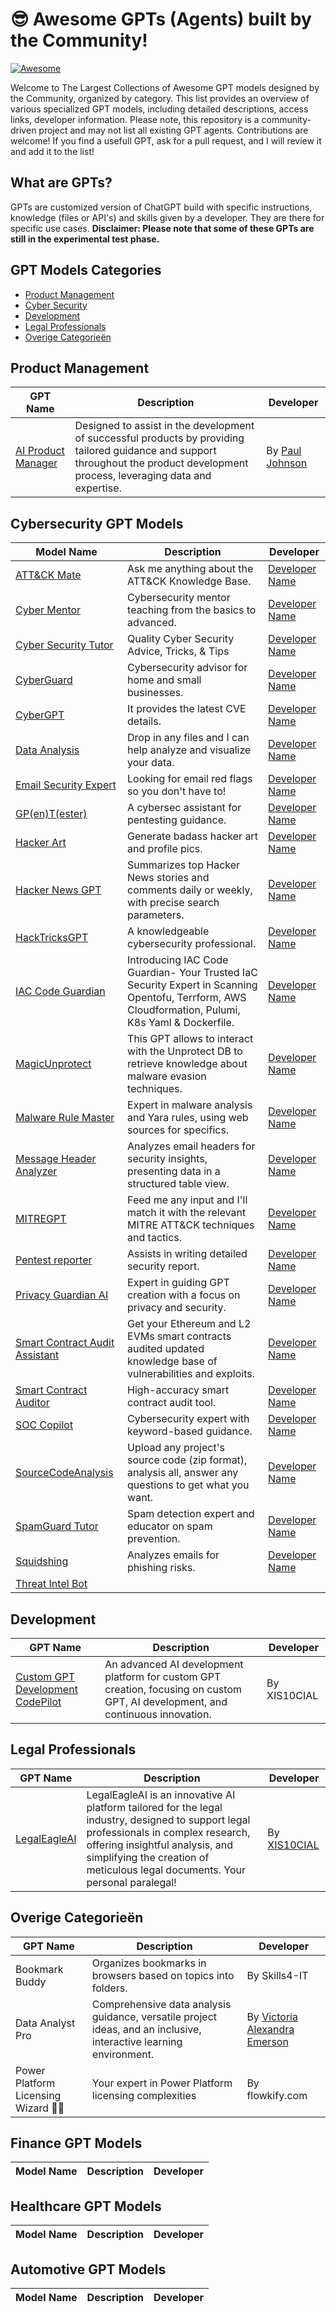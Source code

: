 # 😎 Awesome GPTs (Agents) built by the Community!
[![Awesome](https://awesome.re/badge.svg)](https://awesome.re)

Welcome to The Largest Collections of Awesome GPT models designed by the Community, organized by category. 
This list provides an overview of various specialized GPT models, including detailed descriptions, access links, developer information.
Please note, this repository is a community-driven project and may not list all existing GPT agents. 
Contributions are welcome! If you find a usefull GPT, ask for a pull request, and I will review it and add it to the list! 

## What are GPTs? 
GPTs are customized version of ChatGPT build with specific instructions, knowledge (files or API's) and skills given by a developer. 
They are there for specific use cases. **Disclaimer: Please note that some of these GPTs are still in the experimental test phase.**

## GPT Models Categories
- [Product Management](#product-management)
- [Cyber Security](#cyber-security)
- [Development](#development)
- [Legal Professionals](#legal-professionals)
- [Overige Categorieën](#overige-categorieën)

## Product Management
| GPT Name | Description | Developer |
|----------|-------------|-----------|
| [AI Product Manager](https://lnkd.in/e8ry8FzX) | Designed to assist in the development of successful products by providing tailored guidance and support throughout the product development process, leveraging data and expertise. | By [Paul Johnson](https://www.linkedin.com/in/pauljohnson-data) |


## Cybersecurity GPT Models
| Model Name | Description | Developer |
|------------|-------------|-----------|
| [ATT&CK Mate](https://chat.openai.com/g/g-fCIE7hCLx-att-ck-mate) | Ask me anything about the ATT&CK Knowledge Base. | [Developer Name](#) |
| [Cyber Mentor](https://chat.openai.com/g/g-9PmeCxa4O-cyber-mentor) | Cybersecurity mentor teaching from the basics to advanced. | [Developer Name](#) |
| [Cyber Security Tutor](https://chat.openai.com/g/g-0VZwWuTzR-cyber-security-tutor) | Quality Cyber Security Advice, Tricks, & Tips | [Developer Name](#) |
| [CyberGuard](https://chat.openai.com/g/g-Rqg4CFv6o-cyber-guard) | Cybersecurity advisor for home and small businesses. | [Developer Name](#) |
| [CyberGPT](https://chat.openai.com/g/g-GGqU669bx-cybergpt) | It provides the latest CVE details. | [Developer Name](#) |
| [Data Analysis](https://chat.openai.com/g/g-HMNcP6w7d-data-analysis) | Drop in any files and I can help analyze and visualize your data. | [Developer Name](#) |
| [Email Security Expert](https://chat.openai.com/g/g-KX6GdA8lV-email-security-expert) | Looking for email red flags so you don't have to! | [Developer Name](#) |
| [GP(en)T(ester)](https://chat.openai.com/g/g-zQfyABDUJ-gp-en-t-ester) | A cybersec assistant for pentesting guidance. | [Developer Name](#) |
| [Hacker Art](https://chat.openai.com/g/g-LjmHKgJZO-hacker-art-by-rez0) | Generate badass hacker art and profile pics. | [Developer Name](#) |
| [Hacker News GPT](https://chat.openai.com/g/g-RfQI5RmAX-hacker-news-gpt) | Summarizes top Hacker News stories and comments daily or weekly, with precise search parameters. | [Developer Name](#) |
| [HackTricksGPT](https://chat.openai.com/g/g-aaNx59p4q-hacktricksgpt) | A knowledgeable cybersecurity professional. | [Developer Name](#) |
| [IAC Code Guardian](https://chat.openai.com/g/g-nT849ZvCx-iac-code-guardian) | Introducing IAC Code Guardian- Your Trusted IaC Security Expert in Scanning Opentofu, Terrform, AWS Cloudformation, Pulumi, K8s Yaml & Dockerfile. | [Developer Name](#) |
| [MagicUnprotect](https://chat.openai.com/g/g-U5ZnmObzh-magicunprotect) | This GPT allows to interact with the Unprotect DB to retrieve knowledge about malware evasion techniques. | [Developer Name](#) |
| [Malware Rule Master](https://chat.openai.com/g/g-NGsw2zTeW-malware-rule-master) | Expert in malware analysis and Yara rules, using web sources for specifics. | [Developer Name](#) |
| [Message Header Analyzer](https://chat.openai.com/g/g-IHl1UiMr6-message-header-analyzer) | Analyzes email headers for security insights, presenting data in a structured table view. | [Developer Name](#) |
| [MITREGPT](https://chat.openai.com/g/g-IZ6k3S4Zs-mitregpt) | Feed me any input and I'll match it with the relevant MITRE ATT&CK techniques and tactics. | [Developer Name](#) |
| [Pentest reporter](https://chat.openai.com/g/g-dtkGX8MrO-pentest-reporter) | Assists in writing detailed security report. | [Developer Name](#) |
| [Privacy Guardian AI](https://chat.openai.com/g/g-gtV76JzWV-privacy-guardian-ai) | Expert in guiding GPT creation with a focus on privacy and security. | [Developer Name](#) |
| [Smart Contract Audit Assistant](https://chat.openai.com/g/g-R4dNsj0fm-smart-contract-audit-assistant-by-keybox-ai) | Get your Ethereum and L2 EVMs smart contracts audited updated knowledge base of vulnerabilities and exploits. | [Developer Name](#) |
| [Smart Contract Auditor](https://chat.openai.com/g/g-VRtUR3Jpv-smart-contract-auditor) | High-accuracy smart contract audit tool. | [Developer Name](#) |
| [SOC Copilot](https://chat.openai.com/g/g-qvSadylbt-soc-copilot) | Cybersecurity expert with keyword-based guidance. | [Developer Name](#) |
| [SourceCodeAnalysis](https://chat.openai.com/g/g-K5Drw2YS9-sourcecodeanalysis-gpt) | Upload any project's source code (zip format), analysis all, answer any questions to get what you want. | [Developer Name](#) |
| [SpamGuard Tutor](https://chat.openai.com/g/g-jhc6RyFfY-spamguard-tutor) | Spam detection expert and educator on spam prevention. | [Developer Name](#) |
| [Squidshing](https://chat.openai.com/g/g-8JrlEnLEj-squidshing) | Analyzes emails for phishing risks. | [Developer Name](#) |
| [Threat Intel Bot](https://chat.openai.com/g/g-Vy4rIqiCF-threat-intel-bot) |


## Development
| GPT Name | Description | Developer |
|----------|-------------|-----------|
| [Custom GPT Development CodePilot](https://chat.openai.com/g/g-jcqiRyixs-custom-gpt-development-codepilot) | An advanced AI development platform for custom GPT creation, focusing on custom GPT, AI development, and continuous innovation. | By XIS10CIAL |

## Legal Professionals
| GPT Name | Description | Developer |
|----------|-------------|-----------|
| [LegalEagleAI](https://chat.openai.com/g/g-fQw1VgMXr-legaleagleai) | LegalEagleAI is an innovative AI platform tailored for the legal industry, designed to support legal professionals in complex research, offering insightful analysis, and simplifying the creation of meticulous legal documents. Your personal paralegal! | By [XIS10CIAL](https://www.linkedin.com/in/streeflandmarc/) |

## Overige Categorieën
| GPT Name | Description | Developer |
|----------|-------------|-----------|
| Bookmark Buddy | Organizes bookmarks in browsers based on topics into folders. | By Skills4-IT |
| Data Analyst Pro | Comprehensive data analysis guidance, versatile project ideas, and an inclusive, interactive learning environment. | By [Victoria Alexandra Emerson](https://www.linkedin.com/in/victoria-alexandra-emerson-9b8a17bb/) |
| Power Platform Licensing Wizard 🧙‍♂️ | Your expert in Power Platform licensing complexities | By flowkify.com |


## Finance GPT Models
| Model Name | Description | Developer |
|------------|-------------|-----------|

## Healthcare GPT Models
| Model Name | Description | Developer |
|------------|-------------|-----------|

## Automotive GPT Models
| Model Name | Description | Developer |
|------------|-------------|-----------|

